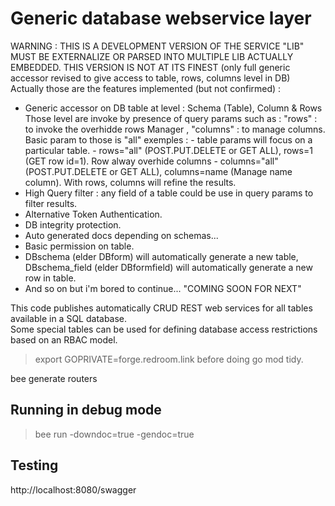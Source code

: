 Generic database webservice layer
=================================

WARNING : THIS IS A DEVELOPMENT VERSION OF THE SERVICE "LIB" MUST BE EXTERNALIZE OR PARSED INTO MULTIPLE LIB ACTUALLY EMBEDDED.
THIS VERSION IS NOT AT ITS FINEST (only full generic accessor revised to give access to table, rows, columns level in DB)
Actually those are the features implemented (but not confirmed) :
- Generic accessor on DB table at level : Schema (Table), Column & Rows
    Those level are invoke by presence of query params such as : "rows" : to invoke the overhidde rows Manager , "columns" : to manage columns. Basic param to those is "all" 
    exemples : 
        - table params will focus on a particular table. 
        - rows="all" (POST.PUT.DELETE or GET ALL), rows=1 (GET row id=1). Row alway overhide columns
        - columns="all" (POST.PUT.DELETE or GET ALL), columns=name (Manage name column). With rows, columns will refine the results.
- High Query filter : any field of a table could be use in query params to filter results. 
- Alternative Token Authentication.
- DB integrity protection.
- Auto generated docs depending on schemas...
- Basic permission on table. 
- DBschema (elder DBform) will automatically generate a new table, DBschema_field (elder DBformfield) will automatically generate a new row in table. 
- And so on but i'm bored to continue... 
"COMING SOON FOR NEXT"

This code publishes automatically CRUD REST web services for all tables available in a SQL database.  
Some special tables can be used for defining database access restrictions based on an RBAC model.

> export GOPRIVATE=forge.redroom.link
before doing go mod tidy.

bee generate routers

Running in debug mode
---------------------
> bee run -downdoc=true -gendoc=true

Testing
-------
 http://localhost:8080/swagger

